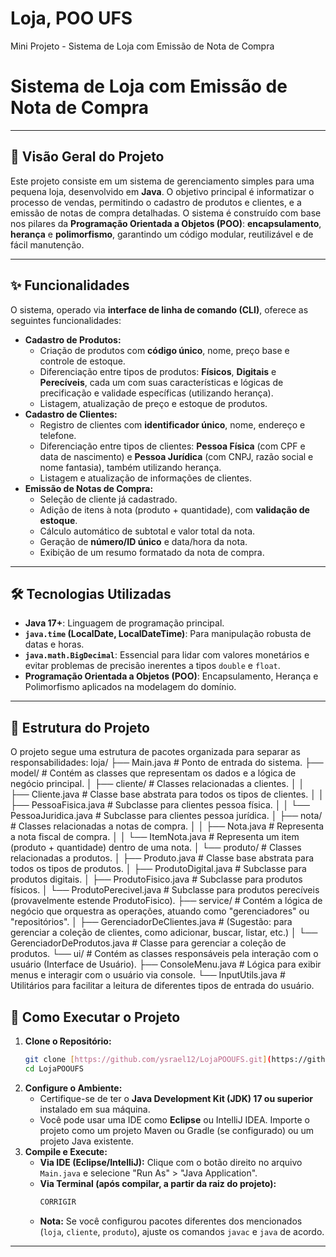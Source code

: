 # Loja, POO UFS
Mini Projeto - Sistema de Loja com Emissão de Nota de Compra


# Sistema de Loja com Emissão de Nota de Compra

---

## 🚀 Visão Geral do Projeto

Este projeto consiste em um sistema de gerenciamento simples para uma pequena loja, desenvolvido em **Java**. O objetivo principal é informatizar o processo de vendas, permitindo o cadastro de produtos e clientes, e a emissão de notas de compra detalhadas. O sistema é construído com base nos pilares da **Programação Orientada a Objetos (POO)**: **encapsulamento**, **herança** e **polimorfismo**, garantindo um código modular, reutilizável e de fácil manutenção.

---

## ✨ Funcionalidades

O sistema, operado via **interface de linha de comando (CLI)**, oferece as seguintes funcionalidades:

* **Cadastro de Produtos:**
    * Criação de produtos com **código único**, nome, preço base e controle de estoque.
    * Diferenciação entre tipos de produtos: **Físicos**, **Digitais** e **Perecíveis**, cada um com suas características e lógicas de precificação e validade específicas (utilizando herança).
    * Listagem, atualização de preço e estoque de produtos.
* **Cadastro de Clientes:**
    * Registro de clientes com **identificador único**, nome, endereço e telefone.
    * Diferenciação entre tipos de clientes: **Pessoa Física** (com CPF e data de nascimento) e **Pessoa Jurídica** (com CNPJ, razão social e nome fantasia), também utilizando herança.
    * Listagem e atualização de informações de clientes.
* **Emissão de Notas de Compra:**
    * Seleção de cliente já cadastrado.
    * Adição de itens à nota (produto + quantidade), com **validação de estoque**.
    * Cálculo automático de subtotal e valor total da nota.
    * Geração de **número/ID único** e data/hora da nota.
    * Exibição de um resumo formatado da nota de compra.

---

## 🛠️ Tecnologias Utilizadas

* **Java 17+**: Linguagem de programação principal.
* **`java.time` (LocalDate, LocalDateTime)**: Para manipulação robusta de datas e horas.
* **`java.math.BigDecimal`**: Essencial para lidar com valores monetários e evitar problemas de precisão inerentes a tipos `double` e `float`.
* **Programação Orientada a Objetos (POO)**: Encapsulamento, Herança e Polimorfismo aplicados na modelagem do domínio.

---

## 📂 Estrutura do Projeto

O projeto segue uma estrutura de pacotes organizada para separar as responsabilidades:
loja/
├── Main.java               # Ponto de entrada do sistema.
├── model/                  # Contém as classes que representam os dados e a lógica de negócio principal.
│   ├── cliente/            # Classes relacionadas a clientes.
│   │   ├── Cliente.java        # Classe base abstrata para todos os tipos de clientes.
│   │   ├── PessoaFisica.java   # Subclasse para clientes pessoa física.
│   │   └── PessoaJuridica.java # Subclasse para clientes pessoa jurídica.
│   ├── nota/               # Classes relacionadas a notas de compra.
│   │   ├── Nota.java           # Representa a nota fiscal de compra.
│   │   └── ItemNota.java       # Representa um item (produto + quantidade) dentro de uma nota.
│   └── produto/            # Classes relacionadas a produtos.
│       ├── Produto.java        # Classe base abstrata para todos os tipos de produtos.
│       ├── ProdutoDigital.java # Subclasse para produtos digitais.
│       ├── ProdutoFisico.java  # Subclasse para produtos físicos.
│       └── ProdutoPerecivel.java # Subclasse para produtos perecíveis (provavelmente estende ProdutoFisico).
├── service/                # Contém a lógica de negócio que orquestra as operações, atuando como "gerenciadores" ou "repositórios".
│   ├── GerenciadorDeClientes.java # (Sugestão: para gerenciar a coleção de clientes, como adicionar, buscar, listar, etc.)
│   └── GerenciadorDeProdutos.java # Classe para gerenciar a coleção de produtos.
└── ui/                     # Contém as classes responsáveis pela interação com o usuário (Interface de Usuário).
    ├── ConsoleMenu.java    # Lógica para exibir menus e interagir com o usuário via console.
    └── InputUtils.java     # Utilitários para facilitar a leitura de diferentes tipos de entrada do usuário.
## 🚀 Como Executar o Projeto

1.  **Clone o Repositório:**
    ```bash
    git clone [https://github.com/ysrael12/LojaPOOUFS.git](https://github.com/ysrael12/LojaPOOUFS.git)
    cd LojaPOOUFS
    ```
2.  **Configure o Ambiente:**
    * Certifique-se de ter o **Java Development Kit (JDK) 17 ou superior** instalado em sua máquina.
    * Você pode usar uma IDE como **Eclipse** ou IntelliJ IDEA. Importe o projeto como um projeto Maven ou Gradle (se configurado) ou um projeto Java existente.
3.  **Compile e Execute:**
    * **Via IDE (Eclipse/IntelliJ):** Clique com o botão direito no arquivo `Main.java` e selecione "Run As" > "Java Application".
    * **Via Terminal (após compilar, a partir da raiz do projeto):**
        ```bash
        CORRIGIR
        ```
    * **Nota:** Se você configurou pacotes diferentes dos mencionados (`loja`, `cliente`, `produto`), ajuste os comandos `javac` e `java` de acordo.

---
